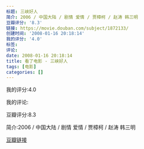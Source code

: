 ```yaml
---
标题: 三峡好人
简介: 2006 / 中国大陆 / 剧情 爱情 / 贾樟柯 / 赵涛 韩三明
豆瓣评分: '8.3'
链接: https://movie.douban.com/subject/1872133/
创建时间: '2008-01-16 20:18:14'
我的评分: '4.0'
标签:
评论:
date: 2008-01-16 20:18:14
title: 看了电影 - 三峡好人
tags: [电影]
categories: []
---
```


我的评分:4.0

我的评论:

豆瓣评分:8.3

简介:2006 / 中国大陆 / 剧情 爱情 / 贾樟柯 / 赵涛 韩三明

[豆瓣链接](https://movie.douban.com/subject/1872133/)

